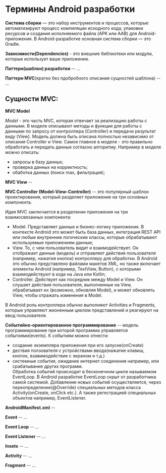 # Термины Android разработки

**Система сборки** — это набор инструментов и процессов, которые автоматизируют процесс компиляции исходного кода,
упаковки ресурсов и создания исполняемого файла (APK или AAB) для Android-приложения. 
В Android-разработке основная система сборки — это Gradle.

**Зависимости(Dependencies)** - это внешние библиотеки или модули, которые использует  ваше приложение.

**Паттерн(шаблон) разработки** -- ...

**Паттерн MVC**(кратко без пдобробного описания сущностей шаблона) -- ...

## Сущности  MVC:

**MVC Model** 

*Model* - это часть MVC, которая отвечает за реализацию работы с данными.
В моделе описывают методы и функции для работы с данными по запросу от контроллера (Controller) и передачи результат виду (View).
Модель должна быть описана полностью независимо от описания Controller и View. 
Самое главное в моделе - это правильно обработать и передать данные согласно алгоритму.
Например в моделе можно описать:
 - запросы в базу данных;
 - проверка данных на корректность;
 - обаботка данных (поиск max, фильтрация);

**MVC View** --

**MVC Controller (Model-View-Controller)** -- это популярный шаблон проектирования, который разделяет приложение на три основных компонента.

Идея MVC заключается в разделении приложения на три взаимосвязанных компонента:
- Model. Представляет данные и бизнес-логику приложения. В контексте Android это может быть база данных, интеграция REST API или любые внутренние логические классы, которые обрабатывают используемые приложением данные;
- View. То, с чем пользователь видит и взаимодействует. Он отображает данные (модель) и отправляет действия пользователя (например, нажатия кнопок) контроллеру для обработки. В Android это обычно представлено файлами макетов XML, но также включает элементы Android (например, TextView, Button), с которыми взаимодействуют в коде на Java или Kotlin;
- Controller. Действует как посредник между Model и View. Он слушает действия пользователя, выполненные на View, обрабатывает их (возможно, обновляя Model), и может обновлять View, чтобы отражать изменения в Model.

В Android роль контроллера обычно выполняют Activities и Fragments, которые управляют жизненным циклом представлений и реагируют на ввод пользователя.

**Событийно-ориентированное программирование** -- модель программирование при которой программа управляется событиями(events).
К событиям можно отнести:
- создание экземпляра приложения при его запуске(onCreate)
- дествия ползователя с устройствами ввода(нажатие клавиш, кнопок, взавимодействие с экраном и т.д.)
- системные события, ожидание интернет соединения например, или срабатывание других программ.  
Обработка событий происходит в бесконечном цикле называемом EventLoop.
 В Android разработке EventLoop скрыт от разработчика самой системой.
Добавление новых событий осуществляется, через переопределение(@Override) специальных методов класса Activity(onCreate, onClick etc.).
А также регестрацией специальных объектов например, EventListener.

**AndroidManifest.xml** -- 

**Event** -- ...

**Event Loop** -- ...

**Event Listener** -- ...

**Insets** -- ...

**Activity** -- ...

**Fragment** -- ... 
